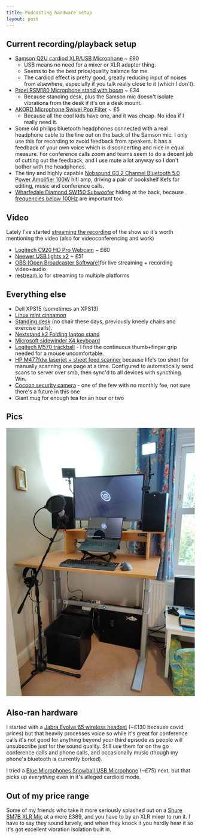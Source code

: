 ```yaml
---
title: Podcasting hardware setup
layout: post
---
```


## Current recording/playback setup

* [Samson Q2U cardiod XLR/USB Microphone](https://www.amazon.co.uk/gp/product/B001R747SG/) ~ £90
	* USB means no need for a mixer or XLR adapter thing.
	* Seems to be the best price/quality balance for me.
	* The cardiod effect is pretty good, greatly reducing input of noises from elsewhere, especially if you talk really close to it (which I don't).
* [Proel RSM180 Microphone stand with boom](https://www.amazon.co.uk/gp/product/B002AI880O/) ~ £34
	* Because standing desk, plus the Samson mic doesn't isolate vibrations from the desk if it's on a desk mount.
* [AKORD Microphone Swivel Pop Filter](https://www.amazon.co.uk/gp/product/B008AOH1O6/) ~ £5
	* Because all the cool kids have one, and it was cheap. No idea if I really need it.
* Some old philips bluetooth headphones connected with a real headphone cable to the line out on the back of the Samson mic. I only use this for recording to avoid feedback from speakers. It has a feedback of your own voice which is disconcerting and nice in equal measure. For conference calls zoom and teams seem to do a decent job of cutting out the feedback, and I use mute a lot anyway so I don't bother with the headphones.
* The tiny and highly capable [Nobsound G3 2 Channel Bluetooth 5.0 Power Amplifier 100W](https://www.amazon.co.uk/gp/product/B07QQ47RTZ/) hifi amp, driving a pair of bookshelf Kefs for editing, music and conference calls.
* [Wharfedale Diamond SW150 Subwoofer](https://www.amazon.co.uk/gp/product/B0036EEOSQ) hiding at the back, because [frequencies below 100Hz](https://open.spotify.com/playlist/3GTZ7nPFzsoC8F0iaMWDpG?si=074a2d5d6ca84bc9) are important too.

## Video

Lately I've started [streaming the recording](https://www.youtube.com/watch?v=5KBFcuRWQ5s&t=1107s) of the show so it's worth mentioning the video (also for videoconferencing and work)

* [Logitech C920 HD Pro Webcam](https://www.amazon.co.uk/gp/product/B006A2Q81M/) ~ £60
* [Neewer USB lights x2](https://www.amazon.co.uk/gp/product/B07YFY7H7J) ~ £51
* [OBS (Open Broadcaster Software)](https://obsproject.com/)for live streaming + recording video+audio
* [restream.io](https://restream.io/) for streaming to multiple platforms

## Everything else

* Dell XPS15 (sometimes an XPS13)
* [Linux mint cinnamon](https://linuxmint.com/edition.php?id=288)
* [Standing desk](https://www.amazon.co.uk/gp/product/B00FOQD9EO) (no chair these days, previously kneely chairs and exercise balls).
* [Nextstand k2 Folding laptop stand](https://www.amazon.co.uk/gp/product/B01HHYQBB8)
* [Microsoft sidewinder X4 keyboard](https://www.amazon.co.uk/Microsoft-JQD-00006-Sidewinder-X4-Keyboard/dp/B0037KLSS8)
* [Logitech M570 trackball](https://www.amazon.co.uk/gp/product/B0042BBR2S) - I find the continuous thumb+finger grip needed for a mouse uncomfortable.
* [HP M477fdw laserjet + sheet feed scanner](https://www.amazon.co.uk/gp/product/B0151VIQLW) because life's too short for manually scanning one page at a time. Configured to automatically send scans to server over smb, then sync'd to all devices with syncthing. Win.
* [Cocoon security camera](https://www.amazon.co.uk/Cocoon-Security-Multi-Room-Protection-Compatible/dp/B0120BP0V0) - one of the few with no monthly fee, not sure there's a future in this one
* Giant mug for enough tea for an hour or two

## Pics

![photo of standing desk](/images/blog/desk.jpg)

## Also-ran hardware

I started with a [Jabra Evolve 65 wireless headset](https://www.amazon.co.uk/gp/product/B074BPJRBW/) (~£130 because covid prices) but that heavily processes voice so while it's great for conference calls it's not good for anything beyond your third episode as people will unsubscribe just for the sound quality. Still use them for on the go conference calls and phone calls, and occasionally music (though my phone's bluetooth is currently borked).

I tried a [Blue Microphones Snowball USB Microphone](https://www.amazon.co.uk/gp/product/B002OO18NS/) (~£75) next, but that picks up *everything* even in it's alleged cardioid mode.

## Out of my price range

Some of my friends who take it more seriously splashed out on a [Shure SM7B XLR Mic](https://www.shure.com/en-GB/products/microphones/sm7b) at a mere £389, and you have to by an XLR mixer to run it. I have to say they sound lurvely, and when they knock it you hardly hear it so it's got excellent vibration isolation built in.

